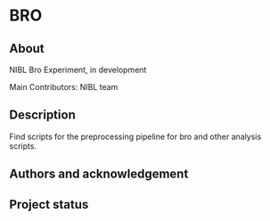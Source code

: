 # BRO

## About  
NIBL Bro Experiment, in development  

Main Contributors: NIBL team  

## Description  
Find scripts for the preprocessing pipeline for bro and other analysis scripts.

## Authors and acknowledgement  

## Project status
